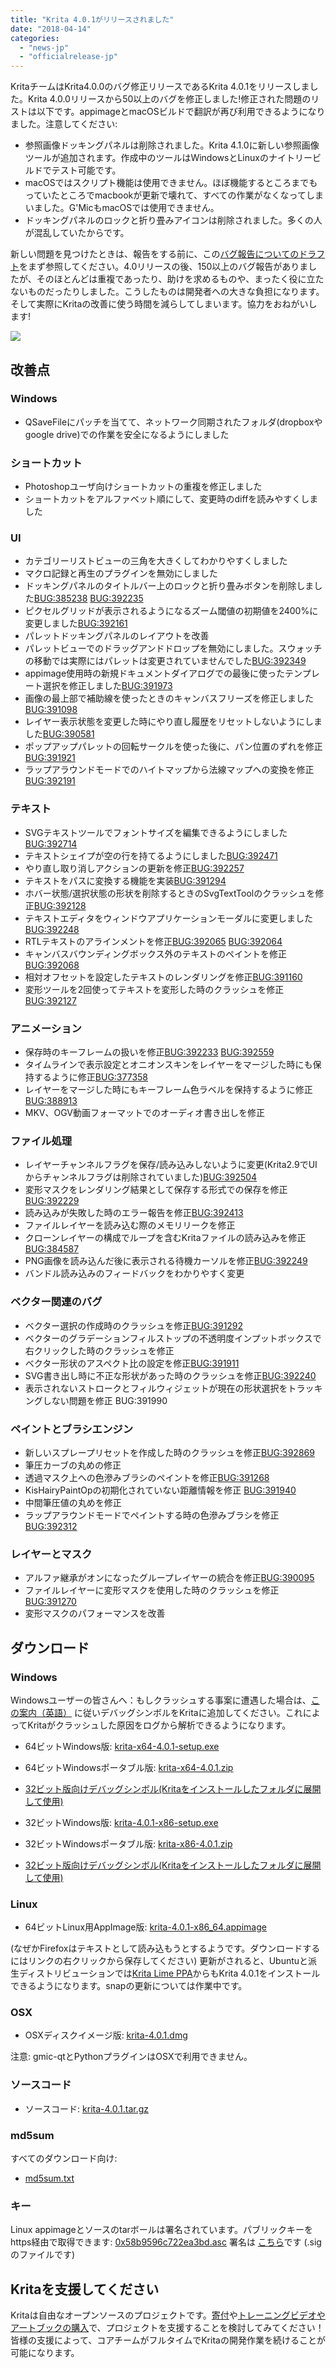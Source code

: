 ```yaml
---
title: "Krita 4.0.1がリリースされました"
date: "2018-04-14"
categories: 
  - "news-jp"
  - "officialrelease-jp"
---
```


KritaチームはKrita4.0.0のバグ修正リリースであるKrita 4.0.1をリリースしました。Krita 4.0.0リリースから50以上のバグを修正しました!修正された問題のリストは以下です。appimageとmacOSビルドで翻訳が再び利用できるようになりました。注意してください:

- 参照画像ドッキングパネルは削除されました。Krita 4.1.0に新しい参照画像ツールが追加されます。作成中のツールはWindowsとLinuxのナイトリービルドでテスト可能です。
- macOSではスクリプト機能は使用できません。ほぼ機能するところまでもっていたところでmacbookが更新で壊れて、すべての作業がなくなってしまいました。G'MicもmacOSでは使用できません。
- ドッキングパネルのロックと折り畳みアイコンは削除されました。多くの人が混乱していたからです。

新しい問題を見つけたときは、報告をする前に、この[バグ報告についてのドラフト](https://phabricator.kde.org/T7492)をまず参照してください。4.0リリースの後、150以上のバグ報告がありましたが、そのほとんどは重複であったり、助けを求めるものや、まったく役に立たないものだったりしました。こうしたものは開発者への大きな負担になります。そして実際にKritaの改善に使う時間を減らしてしまいます。協力をおねがいします!

[![](/images/posts/2018/kiki_4.0_sm-1-1024x463.png)](/images/posts/2018/kiki_4.0_sm-1-1024x463.png)

## 改善点

### Windows

- QSaveFileにパッチを当てて、ネットワーク同期されたフォルダ(dropboxやgoogle drive)での作業を安全になるようにしました

### ショートカット

- Photoshopユーザ向けショートカットの重複を修正しました
- ショートカットをアルファベット順にして、変更時のdiffを読みやすくしました

### UI

- カテゴリーリストビューの三角を大きくしてわかりやすくしました
- マクロ記録と再生のプラグインを無効にしました
- ドッキングパネルのタイトルバー上のロックと折り畳みボタンを削除しました[BUG:385238](https://bugs.kde.org/show_bug.cgi?id=385238) [BUG:392235](https://bugs.kde.org/show_bug.cgi?id=392235)
- ピクセルグリッドが表示されるようになるズーム閾値の初期値を2400%に変更しました[BUG:392161](https://bugs.kde.org/show_bug.cgi?id=392161)
- パレットドッキングパネルのレイアウトを改善
- パレットビューでのドラッグアンドドロップを無効にしました。スウォッチの移動では実際にはパレットは変更されていませんでした[BUG:392349](https://bugs.kde.org/show_bug.cgi?id=392349)
- appimage使用時の新規ドキュメントダイアログでの最後に使ったテンプレート選択を修正しました[BUG:391973](https://bugs.kde.org/show_bug.cgi?id=391973)
- 画像の最上部で補助線を使ったときのキャンバスフリーズを修正しました[BUG:391098](https://bugs.kde.org/show_bug.cgi?id=391098)
- レイヤー表示状態を変更した時にやり直し履歴をリセットしないようにしました[BUG:390581](https://bugs.kde.org/show_bug.cgi?id=390581)
- ポップアップパレットの回転サークルを使った後に、パン位置のずれを修正[BUG:391921](https://bugs.kde.org/show_bug.cgi?id=391921)
- ラップアラウンドモードでのハイトマップから法線マップへの変換を修正[BUG:392191](https://bugs.kde.org/show_bug.cgi?id=392191)

### テキスト

- SVGテキストツールでフォントサイズを編集できるようにしました[BUG:392714](https://bugs.kde.org/show_bug.cgi?id=392714)
- テキストシェイプが空の行を持てるようにしました[BUG:392471](https://bugs.kde.org/show_bug.cgi?id=392471)
- やり直し取り消しアクションの更新を修正[BUG:392257](https://bugs.kde.org/show_bug.cgi?id=392257)
- テキストをパスに変換する機能を実装[BUG:391294](https://bugs.kde.org/show_bug.cgi?id=391294)
- ホバー状態/選択状態の形状を削除するときのSvgTextToolのクラッシュを修正[BUG:392128](https://bugs.kde.org/show_bug.cgi?id=392128)
- テキストエディタをウィンドウアプリケーションモーダルに変更しました[BUG:392248](https://bugs.kde.org/show_bug.cgi?id=392248)
- RTLテキストのアラインメントを修正[BUG:392065](https://bugs.kde.org/show_bug.cgi?id=392065) [BUG:392064](https://bugs.kde.org/show_bug.cgi?id=392064)
- キャンバスバウンディングボックス外のテキストのペイントを修正[BUG:392068](https://bugs.kde.org/show_bug.cgi?id=392068)
- 相対オフセットを設定したテキストのレンダリングを修正[BUG:391160](https://bugs.kde.org/show_bug.cgi?id=391160)
- 変形ツールを2回使ってテキストを変形した時のクラッシュを修正[BUG:392127](https://bugs.kde.org/show_bug.cgi?id=392127)

### アニメーション

- 保存時のキーフレームの扱いを修正[BUG:392233](https://bugs.kde.org/show_bug.cgi?id=392233) [BUG:392559](https://bugs.kde.org/show_bug.cgi?id=392559)
- タイムラインで表示設定とオニオンスキンをレイヤーをマージした時にも保持するように修正[BUG:377358](https://bugs.kde.org/show_bug.cgi?id=377358)
- レイヤーをマージした時にもキーフレーム色ラベルを保持するように修正[BUG:388913](https://bugs.kde.org/show_bug.cgi?id=388913)
- MKV、OGV動画フォーマットでのオーディオ書き出しを修正

### ファイル処理

- レイヤーチャンネルフラグを保存/読み込みしないように変更(Krita2.9でUIからチャンネルフラグは削除されていました)[BUG:392504](https://bugs.kde.org/show_bug.cgi?id=392504)
- 変形マスクをレンダリング結果として保存する形式での保存を修正[BUG:392229](https://bugs.kde.org/show_bug.cgi?id=392229)
- 読み込みが失敗した時のエラー報告を修正[BUG:392413](https://bugs.kde.org/show_bug.cgi?id=392413)
- ファイルレイヤーを読み込む際のメモリリークを修正
- クローンレイヤーの構成でループを含むKritaファイルの読み込みを修正[BUG:384587](https://bugs.kde.org/show_bug.cgi?id=394587)
- PNG画像を読み込んだ後に表示される待機カーソルを修正[BUG:392249](https://bugs.kde.org/show_bug.cgi?id=392249)
- バンドル読み込みのフィードバックをわかりやすく変更

### ベクター関連のバグ

- ベクター選択の作成時のクラッシュを修正[BUG:391292](https://bugs.kde.org/show_bug.cgi?id=391292)
- ベクターのグラデーションフィルストップの不透明度インプットボックスで右クリックした時のクラッシュを修正
- ベクター形状のアスペクト比の設定を修正[BUG:391911](https://bugs.kde.org/show_bug.cgi?id=391911)
- SVG書き出し時に不正な形状があった時のクラッシュを修正[BUG:392240](https://bugs.kde.org/show_bug.cgi?id=392240)
- 表示されないストロークとフィルウィジェットが現在の形状選択をトラッキングしない問題を修正 BUG:391990

### ペイントとブラシエンジン

- 新しいスプレープリセットを作成した時のクラッシュを修正[BUG:392869](https://bugs.kde.org/show_bug.cgi?id=392869)
- 筆圧カーブの丸めの修正
- 透過マスク上への色滲みブラシのペイントを修正[BUG:391268](https://bugs.kde.org/show_bug.cgi?id=391268)
- KisHairyPaintOpの初期化されていない距離情報を修正 [BUG:391940](https://bugs.kde.org/show_bug.cgi?id=391940)
- 中間筆圧値の丸めを修正
- ラップアラウンドモードでペイントする時の色滲みブラシを修正[BUG:392312](https://bugs.kde.org/show_bug.cgi?id=392312)

### レイヤーとマスク

- アルファ継承がオンになったグループレイヤーの統合を修正[BUG:390095](https://bugs.kde.org/show_bug.cgi?id=390095)
- ファイルレイヤーに変形マスクを使用した時のクラッシュを修正[BUG:391270](https://bugs.kde.org/show_bug.cgi?id=391270)
- 変形マスクのパフォーマンスを改善

## ダウンロード

### Windows

Windowsユーザーの皆さんへ：もしクラッシュする事案に遭遇した場合は、[この案内（英語）](https://docs.krita.org/Dr._Mingw_debugger) に従いデバッグシンボルをKritaに追加してください。これによってKritaがクラッシュした原因をログから解析できるようになります。

- 64ビットWindows版: [krita-x64-4.0.1-setup.exe](https://download.kde.org/stable/krita/4.0.1/krita-x64-4.0.1-setup.exe)
- 64ビットWindowsポータブル版: [krita-x64-4.0.1.zip](https://download.kde.org/stable/krita/4.0.1/krita-x64-4.0.1.zip)
- [32ビット版向けデバッグシンボル(Kritaをインストールしたフォルダに展開して使用)](https://download.kde.org/stable/krita/4.0.1/krita-x64-4.0.1-dbg.zip)

- 32ビットWindows版: [krita-4.0.1-x86-setup.exe](https://download.kde.org/stable/krita/4.0.1/krita-x86-4.0.1-setup.exe)
- 32ビットWindowsポータブル版: [krita-x86-4.0.1.zip](https://download.kde.org/stable/krita/4.0.1/krita-x86-4.0.1.zip)
- [32ビット版向けデバッグシンボル(Kritaをインストールしたフォルダに展開して使用)](https://download.kde.org/stable/krita/4.0.1/krita-x86-4.0.1-dbg.zip)

### Linux

- 64ビットLinux用AppImage版: [krita-4.0.1-x86\_64.appimage](https://download.kde.org/stable/krita/4.0.1/krita-4.0.1-x86_64.appimage)

(なぜかFirefoxはテキストとして読み込もうとするようです。ダウンロードするにはリンクの右クリックから保存してください) 更新がされると、Ubuntuと派生ディストリビューションでは[Krita Lime PPA](https://launchpad.net/%7Ekritalime/+archive/ubuntu/ppa)からもKrita 4.0.1をインストールできるようになります。snapの更新については作業中です。

### OSX

- OSXディスクイメージ版: [krita-4.0.1.dmg](https://download.kde.org/stable/krita/4.0.1/krita-4.0.1.dmg)

注意: gmic-qtとPythonプラグインはOSXで利用できません。

### ソースコード

- ソースコード: [krita-4.0.1.tar.gz](https://download.kde.org/stable/krita/4.0.1/krita-4.0.1.tar.gz)

### md5sum

すべてのダウンロード向け:

- [md5sum.txt](https://download.kde.org/stable/krita/4.0.1/md5sum.txt)

### キー

Linux appimageとソースのtarボールは署名されています。パブリックキーをhttps経由で取得できます: [0x58b9596c722ea3bd.asc](https://share.kde.org/index.php/s/fJ99V5mZvuyD0z8) 署名は [こちら](http://download.kde.org/stable/krita/4.0.1/)です (.sigのファイルです)

## Kritaを支援してください

Kritaは自由なオープンソースのプロジェクトです。[寄付](https://krita.org/jp/support-us-jp/donations-jp/)や[トレーニングビデオやアートブックの購入](https://krita.org/jp/support-us-jp/shop-jp/)で、プロジェクトを支援することを検討してみてください！皆様の支援によって、コアチームがフルタイムでKritaの開発作業を続けることが可能になります。
